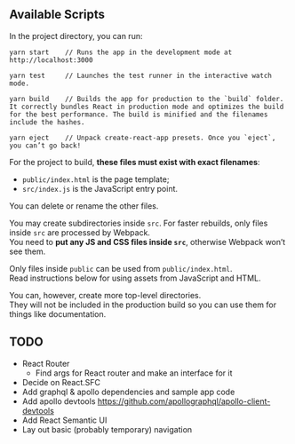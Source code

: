## Available Scripts

In the project directory, you can run:

```
yarn start    // Runs the app in the development mode at http://localhost:3000

yarn test     // Launches the test runner in the interactive watch mode.

yarn build    // Builds the app for production to the `build` folder. It correctly bundles React in production mode and optimizes the build for the best performance. The build is minified and the filenames include the hashes.

yarn eject    // Unpack create-react-app presets. Once you `eject`, you can’t go back!
```

For the project to build, **these files must exist with exact filenames**:

- `public/index.html` is the page template;
- `src/index.js` is the JavaScript entry point.

You can delete or rename the other files.

You may create subdirectories inside `src`. For faster rebuilds, only files inside `src` are processed by Webpack.<br>
You need to **put any JS and CSS files inside `src`**, otherwise Webpack won’t see them.

Only files inside `public` can be used from `public/index.html`.<br>
Read instructions below for using assets from JavaScript and HTML.

You can, however, create more top-level directories.<br>
They will not be included in the production build so you can use them for things like documentation.

## TODO

- React Router
  - Find args for React router and make an interface for it
- Decide on React.SFC
- Add graphql & apollo dependencies and sample app code
- Add apollo devtools https://github.com/apollographql/apollo-client-devtools
- Add React Semantic UI
- Lay out basic (probably temporary) navigation

